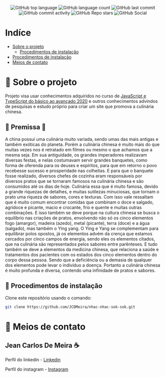 <!-- <p  align="center"><img src="./apresentacao/logo.jpg" align="center"></img></p> -->

<p align="center">
<img alt="GitHub top language" src="https://img.shields.io/github/languages/top/JCDMeira/nhac-nhac-sok-sok">
<img alt="GitHub language count" src="https://img.shields.io/github/languages/count/JCDMeira/nhac-nhac-sok-sok">
<img alt="GitHub last commit" src="https://img.shields.io/github/last-commit/JCDMeira/nhac-nhac-sok-sok">
<img alt="GitHub commit activity" src="https://img.shields.io/github/commit-activity/m/JCDMeira/nhac-nhac-sok-sok">
<img alt="GitHub Repo stars" src="https://img.shields.io/github/stars/JCDMeira/nhac-nhac-sok-sok?style=social">  <image alt="GitHub Social"  
  src="https://img.shields.io/github/watchers/JCDMeira/nhac-nhac-sok-sok?style=social" 
  />
</p>

# Indíce 

- [Sobre o projeto](#id01)
    - [Procedimentos de instalação](#id02)
- [Procedimentos de instalação](#id03)
- [Meios de contato](#id06)

# :ramen: Sobre o projeto <a name="id01"></a>

Projeto visa usar conhecimentos adquiridos no curso de [JavaScript e TypeScript do básico ao avançado 2020](https://www.udemy.com/course/curso-de-javascript-moderno-do-basico-ao-avancado/) e outros conhecimentos advindos de pesquisas e estudo próprio para criar um site que promova a culinária chinesa. 

<!-- <p align="center">
<img src="./assets/img/site.gif" width="800"  />
</p> -->

## :stew: Premissa :fried_shrimp: <a name="id02"></a>
A china possuí uma culinária muito variada, sendo umas das mais antigas e também exóticas do planeta. 
Porém a culinária chinesa é muito mais do que muitas vezes nos é retratado em filmes ou mesmo o que achamos que a mesma seja.
Em sua antiguidade, os grandes imperadores realizavam diversas festas, e nelas costumavam servir grandes banquetes, como forma de oferenda para os deuses e espíritos, para que em retorno o povo recebesse sucesso e prosperidade nas colheitas. 
E para que o banquete fosse realizado, diversos chefes de cozinha eram responsáveis por diversos pratos que se tornaram famosos na culinária chinesa e são consumidos até os dias de hoje. 
Culinária essa que é muito famosa, devido a grande riquezas de detalhes, e muitas sutilezas minuciosas, que tornam o prato uma riqueza de sabores, cores e texturas. Com isso vale ressaltam que é muito comum encontrar comidas que combinam o doce e salgado, agridoce e picante, macio e crocante, frio e quente e muitas outras combinações. E isso também se deve porque na cultura chinesa se busca o equilíbrio nas criações de pratos, envolvendo não só os cinco elementos fogo (amargor), madeira (azedo), metal (picante), terra (doce) e a água (salgado), mas também o Ying yang. 
O Ying e Yang se complementam para equilibrar polos opostos, já os elementos advém da crença que estamos cercados por cinco campos de energia, sendo eles os elementos citados, que na culinária são representados pelos sabores entre parênteses.
E tudo também se deve a elementos da medicina chinesa, que relaciona a saúde e tratamentos dos pacientes com os estados dos cinco elementos dentro do corpo dessa pessoa. Sendo que a deficiência ou a demasia de qualquer dos elementos pode levar o indivíduo  a doença.
Portanto a culinária chinesa é muito profunda e diversa, contendo uma infinidade de pratos e sabores.


## 📝 Procedimentos de instalação <a name="id03"></a>

Clone este repositório usando o comando:
```bash
git clone https://github.com/JCDMeira/nhac-nhac-sok-sok.git
``` 

# :iphone: Meios de contato <a name="id06"></a>
## Jean Carlos De Meira :coffee:

Perfil do linkedin - [Linkedin](https://www.linkedin.com/in/jean-carlos-de-meira-00593816a/)

Perfil do instagram - [Instagram](https://www.instagram.com/jean.meira10/?hl=pt-br)